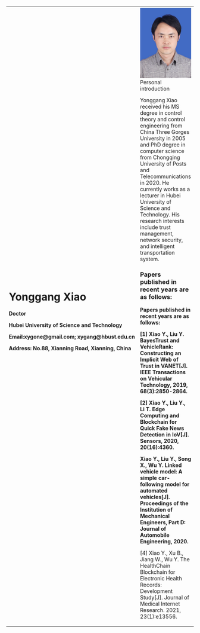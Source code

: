 <table border="0">
  <tr>
   <td width= "70%">
     <h1>Yonggang Xiao</h1>
     <p><b>Doctor</b></p>
     <p><b>Hubei University of Science and Technology</b></p>
     <p><b>Email:xygone@gmail.com; xygang@hbust.edu.cn</b></p>
     <p><b>Address: No.88, Xianning Road, Xianning, China</b></p>
   </td>
  <td width="30%">
    <img src="/xiao.png" width="100%”>
  </td>
  </tr>
</table>
                           
### Personal introduction
Yonggang Xiao received his MS degree in control theory and control engineering from China Three Gorges University in 2005 and PhD degree in computer science from Chongqing University of Posts and Telecommunications in 2020. He currently works as a lecturer in Hubei University of Science and Technology. His research interests include trust management, network security, and intelligent transportation system.
### Papers published in recent years are as follows: 
<p><b>Papers published in recent years are as follows:</b></p>
<p><b>[1] Xiao Y., Liu Y. BayesTrust and VehicleRank: Constructing an Implicit Web of Trust in VANET[J]. IEEE Transactions on Vehicular Technology, 2019, 68(3):2850-2864.</b></p>
<p><b>[2] Xiao Y., Liu Y., Li T. Edge Computing and Blockchain for Quick Fake News Detection in IoV[J]. Sensors, 2020, 20(16):4360.</b></p>
<p><b>Xiao Y., Liu Y., Song X., Wu Y. Linked vehicle model: A simple car-following model for automated vehicles[J]. Proceedings of the Institution of Mechanical Engineers, Part D: Journal of Automobile Engineering, 2020.</b></p>
<p>[4] Xiao Y., Xu B., Jiang W., Wu Y. The HealthChain Blockchain for Electronic Health Records: Development Study[J]. Journal of Medical Internet Research. 2021, 23(1):e13556.</p>
